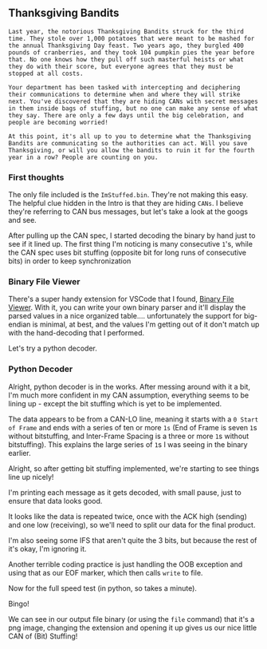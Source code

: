 ## Thanksgiving Bandits

```text
Last year, the notorious Thanksgiving Bandits struck for the third time. They stole over 1,000 potatoes that were meant to be mashed for the annual Thanksgiving Day feast. Two years ago, they burgled 400 pounds of cranberries, and they took 104 pumpkin pies the year before that. No one knows how they pull off such masterful heists or what they do with their score, but everyone agrees that they must be stopped at all costs.

Your department has been tasked with intercepting and deciphering their communications to determine when and where they will strike next. You've discovered that they are hiding CANs with secret messages in them inside bags of stuffing, but no one can make any sense of what they say. There are only a few days until the big celebration, and people are becoming worried!

At this point, it's all up to you to determine what the Thanksgiving Bandits are communicating so the authorities can act. Will you save Thanksgiving, or will you allow the bandits to ruin it for the fourth year in a row? People are counting on you.
```


### First thoughts

The only file included is the `ImStuffed.bin`. They're not making this easy. The helpful clue hidden in the Intro is that they are hiding `CANs`. I believe they're referring to CAN bus messages, but let's take a look at the googs and see.

After pulling up the CAN spec, I started decoding the binary by hand just to see if it lined up. The first thing I'm noticing is many consecutive `1`'s, while the CAN spec uses bit stuffing (opposite bit for long runs of consecutive bits) in order to keep synchronization

### Binary File Viewer

There's a super handy extension for VSCode that I found, [Binary File Viewer](https://marketplace.visualstudio.com/items?itemName=maziac.binary-file-viewer). With it, you can write your own binary parser and it'll display the parsed values in a nice organized table.... unfortunately the support for big-endian is minimal, at best, and the values I'm getting out of it don't match up with the hand-decoding that I performed. 

Let's try a python decoder.


### Python Decoder

Alright, python decoder is in the works. After messing around with it a bit, I'm much more confident in my CAN assumption, everything seems to be lining up - except the bit stuffing which is yet to be implemented.

The data appears to be from a CAN-LO line, meaning it starts with a `0 Start of Frame` and ends with a series of ten or more `1s` (End of Frame is seven `1`s without bitstuffing, and Inter-Frame Spacing is a three or more `1`s without bitstuffing). This explains the large series of `1`s I was seeing in the binary earlier.

Alright, so after getting bit stuffing implemented, we're starting to see things line up nicely!

I'm printing each message as it gets decoded, with small pause, just to ensure that data looks good.

It looks like the data is repeated twice, once with the ACK high (sending) and one low (receiving), so we'll need to split our data for the final product. 

I'm also seeing some IFS that aren't quite the 3 bits, but because the rest of it's okay, I'm ignoring it.

Another terrible coding practice is just handling the OOB exception and using that as our EOF marker, which then calls `write` to file.

Now for the full speed test (in python, so takes a minute).

Bingo!

We can see in our output file binary (or using the `file` command) that it's a png image, changing the extension and opening it up gives us our nice little CAN of (Bit) Stuffing!
